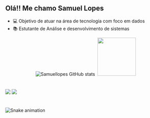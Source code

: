 ## Olá!! Me chamo Samuel Lopes

- 💻 Objetivo de atuar na área de tecnologia com foco em dados
- 📚 Estutante de Análise e desenvolvimento de sistemas

<div align="center">

![Samuellopes GitHub stats](https://github-readme-stats.vercel.app/api?username=samuelllopes&show_icons=true&theme=dark) <img height="120em">
  <img height="120em" src="https://github-readme-stats.vercel.app/api/top-langs/?username=samuelllopes&layout=compact&langs_count=7&theme=dark"/> 
</div>

#
<div> 

  <a href = "mailto:contato.lopessamuel@gmail.com"><img src="https://img.shields.io/badge/-Gmail-%23333?style=for-the-badge&logo=gmail&logoColor=white" target="_blank"></a>
  <a href="https://www.linkedin.com/in/samuel-lopes-nazario/" target="_blank"><img src="https://img.shields.io/badge/-LinkedIn-%230077B5?style=for-the-badge&logo=linkedin&logoColor=white" target="_blank"></a> 

 #
 
![Snake animation](https://github.com/samuelllopes/samuelllopes/blob/output/github-contribution-grid-snake.svg)
